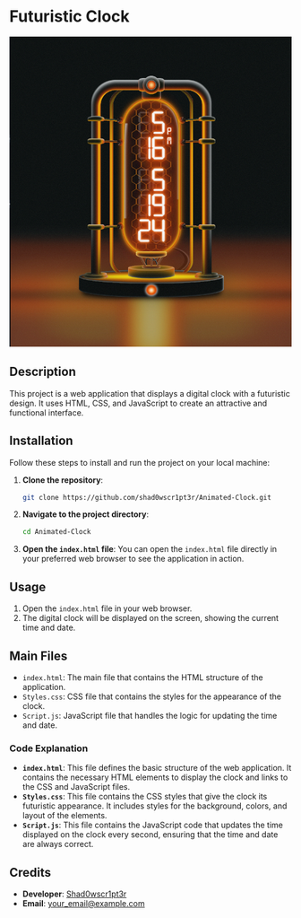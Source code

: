 # Futuristic Clock

![Project Preview](image.png)

## Description

This project is a web application that displays a digital clock with a futuristic design. It uses HTML, CSS, and JavaScript to create an attractive and functional interface.

## Installation

Follow these steps to install and run the project on your local machine:

1. **Clone the repository**:
    ```bash
    git clone https://github.com/shad0wscr1pt3r/Animated-Clock.git
    ```
2. **Navigate to the project directory**:
    ```bash
    cd Animated-Clock
    ```
3. **Open the `index.html` file**:
    You can open the `index.html` file directly in your preferred web browser to see the application in action.

## Usage

1. Open the `index.html` file in your web browser.
2. The digital clock will be displayed on the screen, showing the current time and date.

## Main Files

- `index.html`: The main file that contains the HTML structure of the application.
- `Styles.css`: CSS file that contains the styles for the appearance of the clock.
- `Script.js`: JavaScript file that handles the logic for updating the time and date.

### Code Explanation

- **`index.html`**: This file defines the basic structure of the web application. It contains the necessary HTML elements to display the clock and links to the CSS and JavaScript files.
- **`Styles.css`**: This file contains the CSS styles that give the clock its futuristic appearance. It includes styles for the background, colors, and layout of the elements.
- **`Script.js`**: This file contains the JavaScript code that updates the time displayed on the clock every second, ensuring that the time and date are always correct.

## Credits

- **Developer**: [Shad0wscr1pt3r](https://github.com/shad0wscr1pt3r)
- **Email**: [your_email@example.com](mailto:juanantoniogutierrezhoyos0911@gmail.com)
